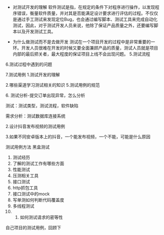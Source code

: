 - 对测试开发的理解
软件测试是指，在规定的条件下对程序进行操作，以发现程序错误，衡量软件质量，并对其是否能满足设计要求进行评估的过程。不仅仅是通过手工测试来发现定位Bug，也会通过编写脚本、测试工具来完成自动化测试，因此，对于测试开发人员来说，他除了保证产品质量之外，还要编写脚本以及开发测试工具。

- 为什么做测试而不是去做开发
测试在一个项目开发的过程中是非常重要的一环。开发人员很难在开发的时候又要全面兼顾产品的质量，测试人员就是项目内部的最后把关者，最大程度的保证项目上线不会出现问题。
5.测试流程

6.测试过程中遇到的问题

7.测试用例
1.测试开发的理解

2.哪些渠道学习测试相关的知识
5.测试用例的规范

6. 测试分析-提交订单出现异常，怎么分析

测试：测试类型，测试流程，软件缺陷

需求分析：测试数据库连接系统

2.设计抖音发布视频的测试用例

3.如果不同安卓版本上的抖音，一个能发布视频，一个不能，可能是什么原因

测试用例方法
黑盒测试
1.  测试经历
2.  了解的测试工作有哪些方面
3.  性能测试
4.  压测相关工具
5.  接口测试
6.  http抓包工具
7.  接口测试中的mock
8.  写单测如何判断代码覆盖度
9.  多线程测试
10. 1.  如何测试请求的密等性


自己项目的测试用例，回顾下